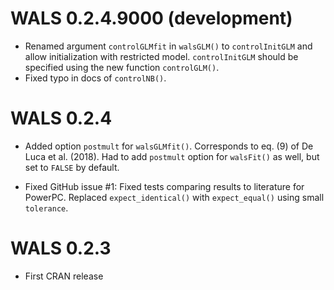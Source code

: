 # WALS 0.2.4.9000 (development)

* Renamed argument `controlGLMfit` in `walsGLM()` to `controlInitGLM` and allow
initialization with restricted model. `controlInitGLM` should be specified using the new 
function `controlGLM()`.
* Fixed typo in docs of `controlNB()`.

# WALS 0.2.4

* Added option `postmult` for `walsGLMfit()`. Corresponds to eq. (9) of De Luca et al. (2018).
Had to add `postmult` option for `walsFit()` as well, but set to `FALSE` by default.

* Fixed GitHub issue #1: Fixed tests comparing results to literature for PowerPC.
Replaced `expect_identical()` with `expect_equal()` using small `tolerance`.


# WALS 0.2.3

* First CRAN release
